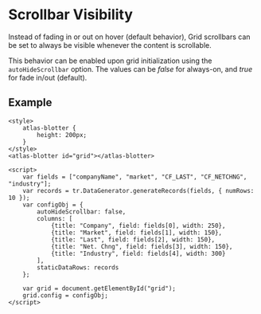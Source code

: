 # Scrollbar Visibility

Instead of fading in or out on hover (default behavior), Grid scrollbars can be set to always be visible whenever the content is scrollable.

This behavior can be enabled upon grid initialization using the `autoHideScrollbar` option. The values can be *false* for always-on, and *true* for fade in/out (default).

## Example

```live
<style>
	atlas-blotter {
		height: 200px;
	}
</style>
<atlas-blotter id="grid"></atlas-blotter>

<script>
	var fields = ["companyName", "market", "CF_LAST", "CF_NETCHNG", "industry"];
	var records = tr.DataGenerator.generateRecords(fields, { numRows: 10 });
	var configObj = {
		autoHideScrollbar: false,
		columns: [
			{title: "Company", field: fields[0], width: 250},
			{title: "Market", field: fields[1], width: 150},
			{title: "Last", field: fields[2], width: 150},
			{title: "Net. Chng", field: fields[3], width: 150},
			{title: "Industry", field: fields[4], width: 300}
		],
		staticDataRows: records
	};

	var grid = document.getElementById("grid");
	grid.config = configObj;
</script>
```
